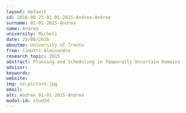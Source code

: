 ```yaml
---
layout: default 
id: 2016-08-23-01-01-2015-Andrea-Andrea
surname: 01-01-2015-Andrea
name: Andrea
university: Micheli
date: 23/08/2016
aboutme: University of Trento
from: Cimatti Alessandro
research_topic: 2015
abstract: Planning and Scheduling in Temporally Uncertain Domains
advisor: 
keywords: 
website: 
img: no_picture.jpg
email: 
alt: Andrea 01-01-2015-Andrea
modal-id: stud34
---
```

